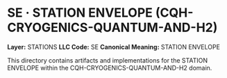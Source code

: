 # SE · STATION ENVELOPE (CQH-CRYOGENICS-QUANTUM-AND-H2)

**Layer:** STATIONS
**LLC Code:** SE
**Canonical Meaning:** STATION ENVELOPE

This directory contains artifacts and implementations for the STATION ENVELOPE within the CQH-CRYOGENICS-QUANTUM-AND-H2 domain.
